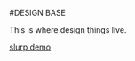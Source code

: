 #DESIGN BASE

This is where design things live.

[slurp demo](https://rawgit.com/SocialBon-Inc/design-base/master/assets/slurp/demo.html)
